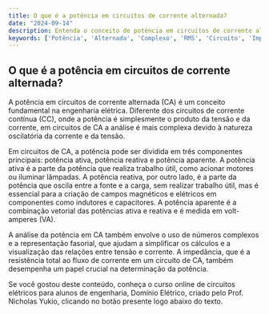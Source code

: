 ```yaml
---
title: O que é a potência em circuitos de corrente alternada?
date: "2024-09-14"
description: Entenda o conceito de potência em circuitos de corrente alternada e sua importância na engenharia elétrica.
keywords: ['Potência', 'Alternada', 'Complexo', 'RMS', 'Circuito', 'Impedância']
---
```


## O que é a potência em circuitos de corrente alternada?

A potência em circuitos de corrente alternada (CA) é um conceito fundamental na engenharia elétrica. Diferente dos circuitos de corrente contínua (CC), onde a potência é simplesmente o produto da tensão e da corrente, em circuitos de CA a análise é mais complexa devido à natureza oscilatória da corrente e da tensão.

Em circuitos de CA, a potência pode ser dividida em três componentes principais: potência ativa, potência reativa e potência aparente. A potência ativa é a parte da potência que realiza trabalho útil, como acionar motores ou iluminar lâmpadas. A potência reativa, por outro lado, é a parte da potência que oscila entre a fonte e a carga, sem realizar trabalho útil, mas é essencial para a criação de campos magnéticos e elétricos em componentes como indutores e capacitores. A potência aparente é a combinação vetorial das potências ativa e reativa e é medida em volt-amperes (VA).

A análise da potência em CA também envolve o uso de números complexos e a representação fasorial, que ajudam a simplificar os cálculos e a visualização das relações entre tensão e corrente. A impedância, que é a resistência total ao fluxo de corrente em um circuito de CA, também desempenha um papel crucial na determinação da potência.

Se você gostou deste conteúdo, conheça o curso online de circuitos elétricos para alunos de engenharia, Domínio Elétrico, criado pelo Prof. Nicholas Yukio, clicando no botão presente logo abaixo do texto.